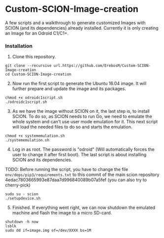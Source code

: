 # Custom-SCION-Image-creation

A few scripts and a walkthrough to generate customized Images with SCION (and its dependencies) already installed.
Currently it is only creating an Image for an Odroid C1/C1+.

### Installation

1. Clone this repository.

```
git clone --recursive url.https://github.com/ErebosM/Custom-SCION-Image-creation
cd Custom-SCION-Image-creation
```

2. Now run the first script to generate the Ubuntu 16.04 image. It will further prepare and update the image and its packages.

```
chmod +x odroidc1script.sh
./odroidc1script.sh
```
3. As we have the image without SCION on it, the last step is, to install SCION. To do so, as SCION needs to run Go, we need to emulate the whole system and can't use user mode emulation for it. This next script will load the needed files to do so and starts the emulation.

```
chmod +x systememulation.sh
./systememulation.sh
```

4. Log in as root. The password is "odroid" (Will automatically forces the user to change it after first boot). The last script is about installing SCION and its dependencies.

TODO: Before running the script, you have to change the file `env/deps/pip3/requirements.txt` to this commit of the main scion repository 4edac7803665993e87daa7d996840089b07a5fef (you can also try to cherry-pick)



```
sudo su - scion
./setupdevice.sh
```

5. Finished. If everything went right, we can now shutdown the emulated machine and flash the image to a micro SD-card.

```
shutdown -h now
lsblk
sudo dd if=image.img of=/dev/XXXX bs=1M
```
